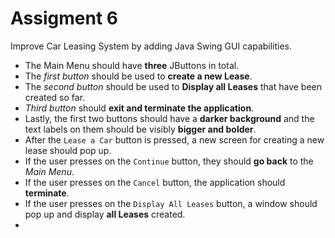 # Assigment 6

Improve Car Leasing System by adding Java Swing GUI capabilities.

- The Main Menu should have **three** JButtons in total.
- The *first button* should be used to **create a new Lease**.
- The *second button* should be used to **Display all Leases** that have been created so far.
- *Third button* should **exit and terminate the application**.
- Lastly, the first two buttons should have a **darker background** and the text labels on them should be visibly **bigger and bolder**.
- After the `Lease a Car` button is pressed, a new screen for creating a new lease should pop up.
- If the user presses on the `Continue` button, they should **go back** to the *Main Menu*.
- If the user presses on the `Cancel` button, the application should **terminate**.
- If the user presses on the `Display All Leases` button, a window should pop up and display **all Leases** created.
- 
